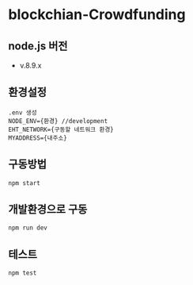 # blockchian-Crowdfunding

node.js 버전
---
* v.8.9.x

환경설정
---
```
.env 생성
NODE_ENV={환경} //development
EHT_NETWORK={구동할 네트워크 환경}
MYADDRESS={내주소}

```

구동방법
---
```
npm start
```

개발환경으로 구동
---
```
npm run dev
```

테스트
---
```
npm test
```
